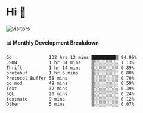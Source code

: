 # Hi 👋
 
![visitors](https://visitor-badge.glitch.me/badge?page_id=sorcererxw.sorcererx)

#### 📊 Monthly Development Breakdown

<!--START_SECTION:waka-->
```text
Go              132 hrs 13 mins █████████▒ 94.96%
JSON            1 hr 34 mins    ▒░░░░░░░░░ 1.13%
Thrift          1 hr 14 mins    ▒░░░░░░░░░ 0.89%
protobuf        1 hr 6 mins     ▒░░░░░░░░░ 0.80%
Protocol Buffer 58 mins         ▒░░░░░░░░░ 0.70%
go.mod          49 mins         ▒░░░░░░░░░ 0.59%
Text            32 mins         ▒░░░░░░░░░ 0.39%
SQL             20 mins         ▒░░░░░░░░░ 0.24%
textmate        9 mins          ▒░░░░░░░░░ 0.12%
Other           5 mins          ▒░░░░░░░░░ 0.07%
```
<!--END_SECTION:waka-->
